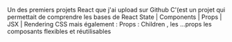 Un des premiers projets React que j'ai upload sur Github
C'(est un projet qui permettait de comprendre les bases de React
State | Components | Props | JSX | Rendering CSS
mais également :
Props : Children , les ...props
les composants flexibles et réutilisables
